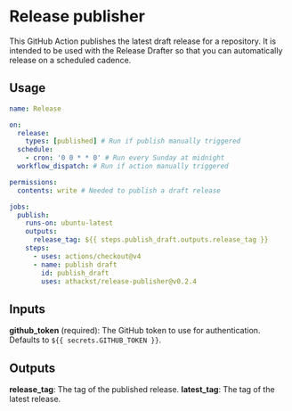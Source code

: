 # Release publisher

This GitHub Action publishes the latest draft release for a repository. It is intended to be used with the Release Drafter so that you can automatically release on a scheduled cadence.

## Usage

```yaml
name: Release

on:
  release:
    types: [published] # Run if publish manually triggered
  schedule:
    - cron: '0 0 * * 0' # Run every Sunday at midnight
  workflow_dispatch: # Run if action manually triggered

permissions:
  contents: write # Needed to publish a draft release

jobs:
  publish:
    runs-on: ubuntu-latest
    outputs:
      release_tag: ${{ steps.publish_draft.outputs.release_tag }}
    steps:
      - uses: actions/checkout@v4
      - name: publish draft
        id: publish_draft
        uses: athackst/release-publisher@v0.2.4
```


## Inputs

**github_token** (required): The GitHub token to use for authentication. Defaults to `${{ secrets.GITHUB_TOKEN }}`.

## Outputs

**release_tag**: The tag of the published release.
**latest_tag**: The tag of the latest release.
